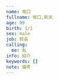 ```yaml
---
name: 坂口
fullname: 坂口,則夫
age: 99
birth: 1/1
sex: male
job: 校長
calling:
  me: 私
info: 紹介
keywords: []
note: 備考
---
```

